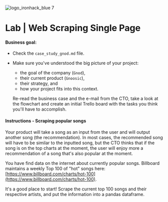![logo_ironhack_blue 7](https://user-images.githubusercontent.com/23629340/40541063-a07a0a8a-601a-11e8-91b5-2f13e4e6b441.png)

# Lab | Web Scraping Single Page

#### Business goal:

- Check the `case_study_gnod.md` file.
- Make sure you've understood the big picture of your project:

  - the goal of the company (`Gnod`),
  - their current product (`Gnoosic`),
  - their strategy, and
  - how your project fits into this context.

  Re-read the business case and the e-mail from the CTO, take a look at the flowchart and create an initial Trello board with the tasks you think you'll have to accomplish.

#### Instructions - Scraping popular songs

Your product will take a song as an input from the user and will output another song (the recommendation). In most cases, the recommended song will have to be similar to the inputted song, but the CTO thinks that if the song is on the top charts at the moment, the user will enjoy more a recommendation of a song that's also popular at the moment.

You have find data on the internet about currently popular songs. Billboard maintains a weekly Top 100 of "hot" songs here: [https://www.billboard.com/charts/hot-100](https://www.billboard.com/charts/hot-100).

It's a good place to start! Scrape the current top 100 songs and their respective artists, and put the information into a pandas dataframe.

